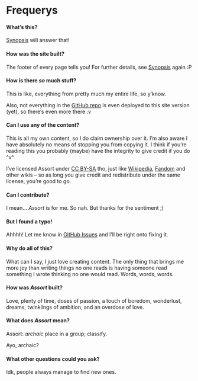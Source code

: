 # Frequerys
<!-- #SQUARK live!
| dest = frequerys
| title = Frequerys
| desc = Frequent queries related to Assort
| duality = light
| index = info
| shard = #INDEX
-->

#### What’s this?
[Synopsis](https://sup2point0.github.io/Assort/synopsis) will answer that!

#### How was the site built?
The footer of every page tells you! For further details, see [Synopsis](https://sup2point0.github.io/Assort/synopsis) again :P

#### How is there *so* much stuff?
This is like, everything from pretty much my entire life, so y’know.

Also, not everything in the [GitHub repo](https://github.com/Sup2point0/Assort) is even deployed to this site version (yet), so there’s even more there :v

#### Can I use any of the content?
This is all my own content, so I do claim ownership over it. I’m also aware I have absolutely no means of stopping you from copying it. I think if you’re reading this you probably (maybe) have the integrity to give credit if you do ^v^

I’ve licensed Assort under [CC BY-SA](~) tho, just like [Wikipedia](~), [Fandom](~) and other wikis – so as long you give credit and redistribute under the same license, you’re good to go.

#### Can I contribute?
I mean... *Assort* is for me. So nah. But thanks for the sentiment ;)

#### But I found a typo!
Ahhhh! Let me know in [GitHub Issues](https://github.com/Sup2point0/Assort/issues) and I’ll be right onto fixing it.

#### Why do all of this?
What can I say, I just love creating content. The only thing that brings me more joy than writing things no one reads is having someone read something I wrote thinking no one would read. Words, words, words.

#### How was *Assort* built?
Love, plenty of time, doses of passion, a touch of boredom, wonderlust, dreams, twinklings of ambition, and an overdose of love.

#### What does *Assort* mean?
Assort: *archaic* place in a group; classify.

Ayo, archaic?

#### What other questions could you ask?
Idk, people always manage to find new ones.


<!-- #SQUARK only?

<style lang="scss">

h4 {
  color: $col-text-prot;
}

</style>

     #SQUARK only? -->
